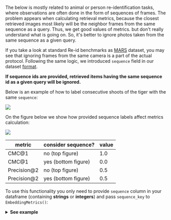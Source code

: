 The below is mostly related to animal or person re-identification tasks, where observations
are often done in the form of sequences of frames. The problem appears when calculating retrieval metrics,
because the closest retrieved images most likely will be  the neighbor frames from the same sequence as a query.
Thus, we get good values of metrics. but don't really understand what is going on.
So, it's better to ignore photos taken from the same sequence as a given query.

If you take a look at standard Re-id benchmarks as [MARS](https://zheng-lab.cecs.anu.edu.au/Project/project_mars.html)
dataset, you may see that ignoring frames from the same camera is a part of the actual protocol.
Following the same logic, we introduced `sequence` field in our dataset [format](https://open-metric-learning.readthedocs.io/en/latest/oml/data.html).

**If sequence ids are provided, retrieved items having the same sequence id as a given query will be ignored.**

Below is an example of how to label consecutive shoots of the tiger with the same `sequence`:

<img src="https://i.ibb.co/Q6zwdfZ/tigers1.png">

On the figure below we show how provided sequence labels affect metrics calculation:

<img src="https://i.ibb.co/FbHBfzb/tigers2.png">

| metric      | consider sequence?  | value |
|-------------|---------------------|-------|
| CMC@1       | no (top figure)     | 1.0   |
| CMC@1       | yes (bottom figure) | 0.0   |
| Precision@2 | no (top figure)     | 0.5   |
| Precision@2 | yes (bottom figure) | 0.5   |

To use this functionality you only need to provide `sequence` column in your dataframe
(containing **strings** or **integers**) and pass `sequence_key` to `EmbeddingMetrics()`:

<details>
<summary><b>See example</b></summary>

[comment]:val-with-sequence-start
```python

from oml.inference import inference
from oml.datasets import ImageQueryGalleryLabeledDataset
from oml.models import ViTExtractor
from oml.retrieval import RetrievalResults
from oml.utils import get_mock_images_dataset
from oml.metrics import calc_retrieval_metrics_rr

extractor = ViTExtractor("vits16_dino", arch="vits16", normalise_features=False).to("cpu")

_, df_val = get_mock_images_dataset(global_paths=True, df_name="df_with_sequence.csv")  # <- sequence info is in the file
dataset = ImageQueryGalleryLabeledDataset(df_val)
embeddings = inference(extractor, dataset, batch_size=4, num_workers=0)

rr = RetrievalResults.from_embeddings(embeddings, dataset, n_items=5)
rr.visualize(query_ids=[2, 1], dataset=dataset, show=True)

metrics = calc_retrieval_metrics_rr(rr, map_top_k=(3, 5), precision_top_k=(5,), cmc_top_k=(3,))
print(rr, "\n", metrics)

```
[comment]:val-with-sequence-end

</details>
<br>


